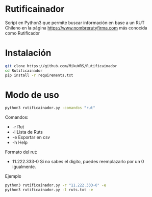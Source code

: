 # Rutificainador
Script en Python3 que permite buscar información en base a un RUT Chileno en la página https://www.nombrerutyfirma.com más conocida como Rutificador


# Instalación
```bash
git clone https://github.com/MikuWRS/Rutificainador
cd Rutificainador
pip install -r requirements.txt
```

# Modo de uso

```bash
python3 rutificainador.py -comandos "rut"
```
Comandos:
- -r Rut
- -l Lista de Ruts
- -e Exportar en csv
- -h Help

Formato del rut:
- 11.222.333-0
Si no sabes el digito, puedes reemplazarlo por un 0 igualmente.

Ejemplo
```bash
python3 rutificainador.py -r "11.222.333-0" -e
python3 rutificainador.py -l ruts.txt -e
```
